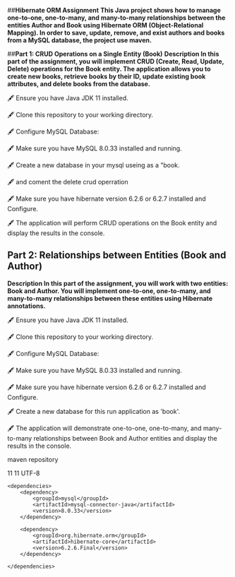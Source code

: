 
##**Hibernate ORM Assignment**
**This Java project shows how to manage one-to-one, one-to-many, and many-to-many relationships between 
the entities Author and Book using Hibernate ORM (Object-Relational Mapping). 
In order to save, update, remove, and exist authors and books from a MySQL database, 
the project  use maven.**


##**Part 1: CRUD Operations on a Single Entity (Book)**
**Description In this part of the assignment, you will implement CRUD (Create, Read, Update, Delete) operations for 
the Book entity. The application allows you to create new books, retrieve books by their ID, update existing book 
attributes, and delete books from the database.**

🖋 Ensure you have Java JDK 11 installed.

🖋 Clone this repository to your working directory.

🖋 Configure MySQL Database:

🖋 Make sure you have MySQL 8.0.33 installed and running.

🖋 Create a new database in your mysql useing as a "book.

🖋 and coment the delete crud operration

🖋 Make sure you have hibernate version 6.2.6 or 6.2.7 installed and Configure.

🖋 The application will perform CRUD operations on the Book entity and display the results in the console.

## **Part 2: Relationships between Entities (Book and Author)**

**Description In this part of the assignment, you will work with two entities: Book and Author. 
You will implement one-to-one, one-to-many, and many-to-many relationships between these entities 
using Hibernate annotations.**

🖋 Ensure you have Java JDK 11 installed.

🖋 Clone this repository to your working directory.

🖋 Configure MySQL Database:

🖋 Make sure you have MySQL 8.0.33 installed and running.

🖋 Make sure you have hibernate version 6.2.6 or 6.2.7 installed and Configure.

🖋 Create a new database for this run application as 'book'.

🖋 The application will demonstrate one-to-one, one-to-many, and many-to-many relationships between Book and Author 
    entities and display the results in the console.

maven repository

<properties>
        <maven.compiler.source>11</maven.compiler.source>
        <maven.compiler.target>11</maven.compiler.target>
        <project.build.sourceEncoding>UTF-8</project.build.sourceEncoding>
    </properties>

    <dependencies>
        <dependency>
            <groupId>mysql</groupId>
            <artifactId>mysql-connector-java</artifactId>
            <version>8.0.33</version>
        </dependency>

        <dependency>
            <groupId>org.hibernate.orm</groupId>
            <artifactId>hibernate-core</artifactId>
            <version>6.2.6.Final</version>
        </dependency>

    </dependencies>